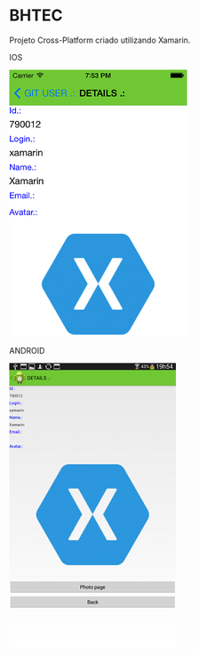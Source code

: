 # BHTEC

Projeto Cross-Platform criado utilizando Xamarin.


IOS

![](https://raw.githubusercontent.com/SamukaSantos/BHTEC/master/Readme/ios_02.png)


ANDROID

![](https://raw.githubusercontent.com/SamukaSantos/BHTEC/master/Readme/android_01.png)


